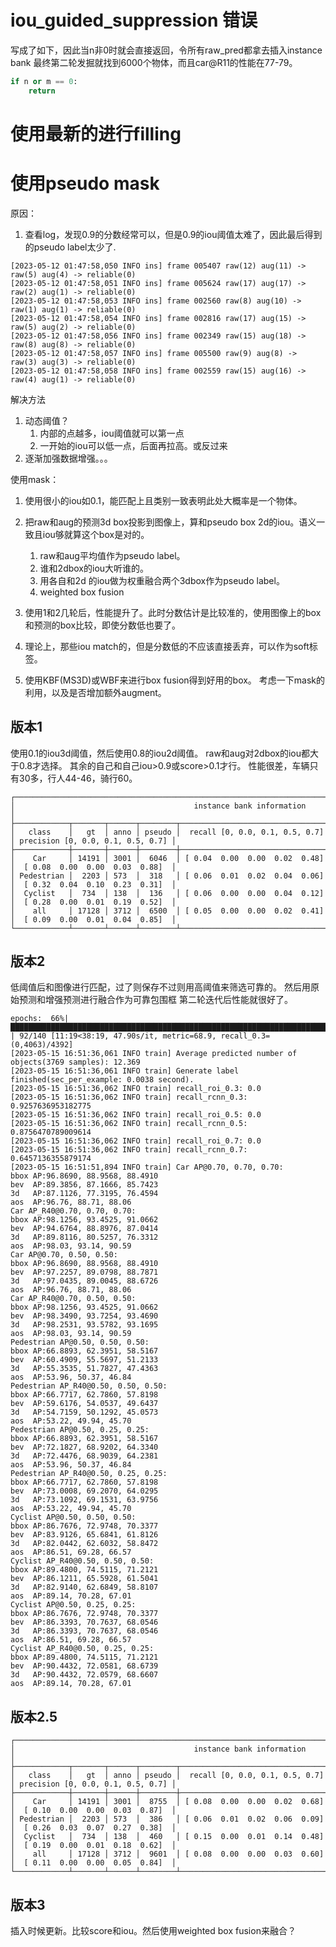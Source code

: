 # iou_guided_suppression 错误
写成了如下，因此当n非0时就会直接返回，令所有raw_pred都拿去插入instance bank
最终第二轮发掘就找到6000个物体，而且car@R11的性能在77-79。
```python
if n or m == 0:
    return
```
# 使用最新的进行filling

# 使用pseudo mask
原因：
1. 查看log，发现0.9的分数经常可以，但是0.9的iou阈值太难了，因此最后得到的pseudo label太少了.
```shell
[2023-05-12 01:47:58,050 INFO ins] frame 005407 raw(12) aug(11) -> raw(5) aug(4) -> reliable(0)
[2023-05-12 01:47:58,051 INFO ins] frame 005624 raw(17) aug(17) -> raw(2) aug(1) -> reliable(0)
[2023-05-12 01:47:58,053 INFO ins] frame 002560 raw(8) aug(10) -> raw(1) aug(1) -> reliable(0)
[2023-05-12 01:47:58,054 INFO ins] frame 002816 raw(17) aug(15) -> raw(5) aug(2) -> reliable(0)
[2023-05-12 01:47:58,056 INFO ins] frame 002349 raw(15) aug(18) -> raw(8) aug(8) -> reliable(0)
[2023-05-12 01:47:58,057 INFO ins] frame 005500 raw(9) aug(8) -> raw(3) aug(3) -> reliable(0)
[2023-05-12 01:47:58,058 INFO ins] frame 002559 raw(15) aug(16) -> raw(4) aug(1) -> reliable(0)
```
解决方法
1. 动态阈值？
   1. 内部的点越多，iou阈值就可以第一点
   2. 一开始的iou可以低一点，后面再拉高。或反过来
2. 逐渐加强数据增强。。。

使用mask：
1. 使用很小的iou如0.1，能匹配上且类别一致表明此处大概率是一个物体。
2. 把raw和aug的预测3d box投影到图像上，算和pseudo box 2d的iou。语义一致且iou够就算这个box是对的。
   1. raw和aug平均值作为pseudo label。 
   2. 谁和2dbox的iou大听谁的。
   3. 用各自和2d 的iou做为权重融合两个3dbox作为pseudo label。
   4. weighted box fusion
3. 使用1和2几轮后，性能提升了。此时分数估计是比较准的，使用图像上的box和预测的box比较，即使分数低也要了。
4. 理论上，那些iou match的，但是分数低的不应该直接丢弃，可以作为soft标签。

5. 使用KBF(MS3D)或WBF来进行box fusion得到好用的box。
考虑一下mask的利用，以及是否增加额外augment。
## 版本1
使用0.1的iou3d阈值，然后使用0.8的iou2d阈值。
raw和aug对2dbox的iou都大于0.8才选择。
其余的自己和自己iou>0.9或score>0.1才行。
性能很差，车辆只有30多，行人44-46，骑行60。
```shell
┌──────────────────────────────────────────────────────────────────────────────────────────────────────────┐
│                                        instance bank information                                         │
├────────────┬───────┬──────┬────────┬─────────────────────────────────┬───────────────────────────────────┤
│   class    │   gt  │ anno │ pseudo │  recall [0, 0.0, 0.1, 0.5, 0.7] │ precision [0, 0.0, 0.1, 0.5, 0.7] │
├────────────┼───────┼──────┼────────┼─────────────────────────────────┼───────────────────────────────────┤
│    Car     │ 14191 │ 3001 │  6046  │ [ 0.04  0.00  0.00  0.02  0.48] │  [ 0.08  0.00  0.00  0.03  0.88]  │
│ Pedestrian │  2203 │ 573  │  318   │ [ 0.06  0.01  0.02  0.04  0.06] │  [ 0.32  0.04  0.10  0.23  0.31]  │
│  Cyclist   │  734  │ 138  │  136   │ [ 0.06  0.00  0.00  0.04  0.12] │  [ 0.28  0.00  0.01  0.19  0.52]  │
│    all     │ 17128 │ 3712 │  6500  │ [ 0.05  0.00  0.00  0.02  0.41] │  [ 0.09  0.00  0.01  0.04  0.85]  │
└────────────┴───────┴──────┴────────┴─────────────────────────────────┴───────────────────────────────────┘
```

## 版本2
低阈值后和图像进行匹配，过了则保存不过则用高阈值来筛选可靠的。
然后用原始预测和增强预测进行融合作为可靠包围框
第二轮迭代后性能就很好了。
```shell
epochs:  66%|████████████████████████████████████████████████████████████████████████████▉                                        | 92/140 [11:19<38:19, 47.90s/it, metric=68.9, recall_0.3=(0,4063)/4392]
[2023-05-15 16:51:36,061 INFO train] Average predicted number of objects(3769 samples): 12.369                                                                                                            
[2023-05-15 16:51:36,061 INFO train] Generate label finished(sec_per_example: 0.0038 second).
[2023-05-15 16:51:36,062 INFO train] recall_roi_0.3: 0.0
[2023-05-15 16:51:36,062 INFO train] recall_rcnn_0.3: 0.9257636953182775
[2023-05-15 16:51:36,062 INFO train] recall_roi_0.5: 0.0
[2023-05-15 16:51:36,062 INFO train] recall_rcnn_0.5: 0.8756470789009614
[2023-05-15 16:51:36,062 INFO train] recall_roi_0.7: 0.0
[2023-05-15 16:51:36,062 INFO train] recall_rcnn_0.7: 0.6457136355879174
[2023-05-15 16:51:51,894 INFO train] Car AP@0.70, 0.70, 0.70:
bbox AP:96.8690, 88.9568, 88.4910
bev  AP:89.3856, 87.1666, 85.7423
3d   AP:87.1126, 77.3195, 76.4594
aos  AP:96.76, 88.71, 88.06
Car AP_R40@0.70, 0.70, 0.70:
bbox AP:98.1256, 93.4525, 91.0662
bev  AP:94.6764, 88.8976, 87.0414
3d   AP:89.8116, 80.5257, 76.3312
aos  AP:98.03, 93.14, 90.59
Car AP@0.70, 0.50, 0.50:
bbox AP:96.8690, 88.9568, 88.4910
bev  AP:97.2257, 89.0798, 88.7871
3d   AP:97.0435, 89.0045, 88.6726
aos  AP:96.76, 88.71, 88.06
Car AP_R40@0.70, 0.50, 0.50:
bbox AP:98.1256, 93.4525, 91.0662
bev  AP:98.3490, 93.7254, 93.4690
3d   AP:98.2531, 93.5782, 93.1695
aos  AP:98.03, 93.14, 90.59
Pedestrian AP@0.50, 0.50, 0.50:
bbox AP:66.8893, 62.3951, 58.5167
bev  AP:60.4909, 55.5697, 51.2133
3d   AP:55.3535, 51.7827, 47.4363
aos  AP:53.96, 50.37, 46.84
Pedestrian AP_R40@0.50, 0.50, 0.50:
bbox AP:66.7717, 62.7860, 57.8198
bev  AP:59.6176, 54.0537, 49.6437
3d   AP:54.7159, 50.1292, 45.0573
aos  AP:53.22, 49.94, 45.70
Pedestrian AP@0.50, 0.25, 0.25:
bbox AP:66.8893, 62.3951, 58.5167
bev  AP:72.1827, 68.9202, 64.3340
3d   AP:72.4476, 68.9039, 64.2381
aos  AP:53.96, 50.37, 46.84
Pedestrian AP_R40@0.50, 0.25, 0.25:
bbox AP:66.7717, 62.7860, 57.8198
bev  AP:73.0008, 69.2070, 64.0295
3d   AP:73.1092, 69.1531, 63.9756
aos  AP:53.22, 49.94, 45.70
Cyclist AP@0.50, 0.50, 0.50:
bbox AP:86.7676, 72.9748, 70.3377
bev  AP:83.9126, 65.6841, 61.8126
3d   AP:82.0442, 62.6032, 58.8472
aos  AP:86.51, 69.28, 66.57
Cyclist AP_R40@0.50, 0.50, 0.50:
bbox AP:89.4800, 74.5115, 71.2121
bev  AP:86.1211, 65.5928, 61.5041
3d   AP:82.9140, 62.6849, 58.8107
aos  AP:89.14, 70.28, 67.01
Cyclist AP@0.50, 0.25, 0.25:
bbox AP:86.7676, 72.9748, 70.3377
bev  AP:86.3393, 70.7637, 68.0546
3d   AP:86.3393, 70.7637, 68.0546
aos  AP:86.51, 69.28, 66.57
Cyclist AP_R40@0.50, 0.25, 0.25:
bbox AP:89.4800, 74.5115, 71.2121
bev  AP:90.4432, 72.0581, 68.6739
3d   AP:90.4432, 72.0579, 68.6607
aos  AP:89.14, 70.28, 67.01
```
## 版本2.5
```shell
┌──────────────────────────────────────────────────────────────────────────────────────────────────────────┐
│                                        instance bank information                                         │
├────────────┬───────┬──────┬────────┬─────────────────────────────────┬───────────────────────────────────┤
│   class    │   gt  │ anno │ pseudo │  recall [0, 0.0, 0.1, 0.5, 0.7] │ precision [0, 0.0, 0.1, 0.5, 0.7] │
├────────────┼───────┼──────┼────────┼─────────────────────────────────┼───────────────────────────────────┤
│    Car     │ 14191 │ 3001 │  8755  │ [ 0.08  0.00  0.00  0.02  0.68] │  [ 0.10  0.00  0.00  0.03  0.87]  │
│ Pedestrian │  2203 │ 573  │  386   │ [ 0.06  0.01  0.02  0.06  0.09] │  [ 0.26  0.03  0.07  0.27  0.38]  │
│  Cyclist   │  734  │ 138  │  460   │ [ 0.15  0.00  0.01  0.14  0.48] │  [ 0.19  0.00  0.01  0.18  0.62]  │
│    all     │ 17128 │ 3712 │  9601  │ [ 0.08  0.00  0.00  0.03  0.60] │  [ 0.11  0.00  0.00  0.05  0.84]  │
└────────────┴───────┴──────┴────────┴─────────────────────────────────┴───────────────────────────────────┘

```
## 版本3
插入时候更新。比较score和iou。然后使用weighted box fusion来融合？
